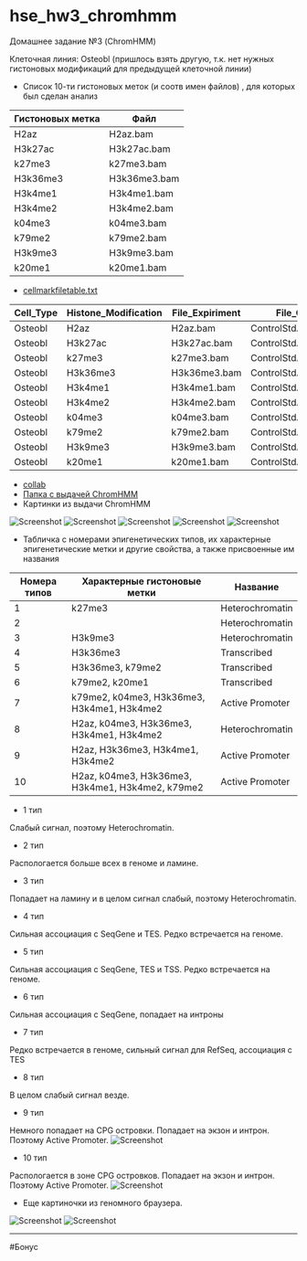 # hse_hw3_chromhmm
Домашнее задание №3 (ChromHMM)

Клеточная линия: Osteobl (пришлось взять другую, т.к. нет нужных гистоновых модификаций для предыдущей клеточной линии)

- Список 10-ти гистоновых меток (и соотв имен файлов) , для которых был сделан анализ


| Гистоновых метка     | Файл           |
|----------------------|----------------|
| H2az                 | H2az.bam       |
| H3k27ac              | H3k27ac.bam    |
| k27me3               | k27me3.bam     |
| H3k36me3             | H3k36me3.bam   |
| H3k4me1              | H3k4me1.bam    |
| H3k4me2              | H3k4me2.bam    |
| k04me3               | k04me3.bam     |
| k79me2               | k79me2.bam     |
| H3k9me3              | H3k9me3.bam    |
| k20me1               | k20me1.bam     |


- [cellmarkfiletable.txt](https://github.com/dreamer1978/hse_hw3_chromhmm/blob/main/cellmarkfiletable.txt)


| Cell_Type | Histone_Modification | File_Expiriment| File_Control           |
|-----------|----------------------|----------------|------------------------|
| Osteobl   | H2az                 | H2az.bam       | ControlStdAlnRep1.bam  |
| Osteobl   | H3k27ac              | H3k27ac.bam    | ControlStdAlnRep1.bam  |
| Osteobl   | k27me3               | k27me3.bam     | ControlStdAlnRep1.bam  |
| Osteobl   | H3k36me3             | H3k36me3.bam   | ControlStdAlnRep1.bam  |
| Osteobl   | H3k4me1              | H3k4me1.bam    | ControlStdAlnRep1.bam  |
| Osteobl   | H3k4me2              | H3k4me2.bam    | ControlStdAlnRep1.bam  |
| Osteobl   | k04me3               | k04me3.bam     | ControlStdAlnRep1.bam  |
| Osteobl   | k79me2               | k79me2.bam     | ControlStdAlnRep1.bam  |
| Osteobl   | H3k9me3              | H3k9me3.bam    | ControlStdAlnRep1.bam  |
| Osteobl   | k20me1               | k20me1.bam     | ControlStdAlnRep1.bam  |



- [collab](https://colab.research.google.com/drive/1RRmLmctNgsXx4Te7RhVgopuA45RzQnop?usp=sharing)
- [Папка с выдачей ChromHMM](https://github.com/dreamer1978/hse_hw3_chromhmm/tree/main/Output)
- Картинки из выдачи ChromHMM

![Screenshot](Output/Osteobl_10_overlap.png)
![Screenshot](Output/emissions_10.png)
![Screenshot](Output/Osteobl_10_RefSeqTES_neighborhood.png)
![Screenshot](Output/Osteobl_10_RefSeqTSS_neighborhood.png)
![Screenshot](Output/transitions_10.png)

- Табличка с номерами эпигенетических типов, их характерные эпигенетические метки и другие свойства, а также присвоенные им названия

| Номера типов   | Характерные гистоновые метки                       | Название           |
|----------------|----------------------------------------------------|--------------------|
|1               | k27me3                                             | Heterochromatin    |
|2               |                                                    | Heterochromatin    |
|3               | H3k9me3                                            | Heterochromatin    |
|4               | H3k36me3                                           | Transcribed        |
|5               | H3k36me3, k79me2                                   | Transcribed        |
|6               | k79me2, k20me1                                     | Transcribed        |
|7               | k79me2, k04me3, H3k36me3, H3k4me1, H3k4me2         | Active Promoter    |
|8               | H2az, k04me3, H3k36me3, H3k4me1, H3k4me2           | Heterochromatin    |
|9               | H2az, H3k36me3, H3k4me1, H3k4me2                   | Active Promoter    |
|10              | H2az, k04me3, H3k36me3, H3k4me1, H3k4me2, k79me2   | Active Promoter    |


- 1 тип


Слабый сигнал, поэтому Heterochromatin.


- 2 тип


Распологается больше всех в геноме и ламине.



- 3 тип


Попадает на ламину и в целом сигнал слабый, поэтому Heterochromatin.


- 4 тип


Сильная ассоциация с SeqGene и TES. Редко встречается на геноме.


- 5 тип


Сильная ассоциация с SeqGene, TES и TSS. Редко встречается на геноме.


- 6 тип


Сильная ассоциация с SeqGene, попадает на интроны


- 7 тип


Редко встречается в геноме, сильный сигнал для RefSeq, ассоциация с TES


- 8 тип


В целом слабый сигнал везде.


- 9 тип


Немного попадает на CPG островки. Попадает на экзон и интрон. Поэтому Active Promoter.
![Screenshot](screenshots/example.png)


- 10 тип


Распологается в зоне CPG островков. Попадает на экзон и интрон. Поэтому Active Promoter.
![Screenshot](screenshots/evidence_type_10.png)


- Еще картиночки из геномного браузера.

![Screenshot](screenshots/chosen_histones.png)
![Screenshot](screenshots/whole_picture.png)


-------------------------

#Бонус
